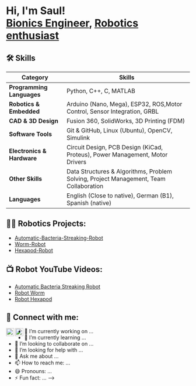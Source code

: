 <h1>Hi, I'm Saul! <br/><a href="https://github.com/Brengas">Bionics Engineer</a>, <a href="https://www.linkedin.com/in/saul-bringas/">Robotics enthusiast</a>


## 🛠️ Skills

| **Category**              | **Skills**                                                                                       |
|---------------------------|--------------------------------------------------------------------------------------------------|
| **Programming Languages** | Python, C++, C, MATLAB                                                                           |
| **Robotics & Embedded**   | Arduino (Nano, Mega), ESP32, ROS,Motor Control, Sensor Integration, GRBL                         | 
| **CAD & 3D Design**       | Fusion 360, SolidWorks, 3D Printing (FDM)                                                        |
| **Software Tools**        | Git & GitHub, Linux (Ubuntu), OpenCV, Simulink                                                   |
| **Electronics & Hardware**| Circuit Design, PCB Design (KiCad, Proteus), Power Management, Motor Drivers                     |
| **Other Skills**          | Data Structures & Algorithms, Problem Solving, Project Management, Team Collaboration            |
| **Languages**             | English (Close to native), German (B1), Spanish (native)                                         |

## 👨‍💻 Robotics Projects:

- [Automatic-Bacteria-Streaking-Robot](https://github.com/Brengas/Automatic-Bacteria-Streaking-Robot)
- [Worm-Robot](https://github.com/Brengas/Worm-Robot)
- [Hexapod-Robot](https://github.com/Brengas/Hexapod-Robot)

## 📺 Robot YouTube Videos:  
- [Automatic Bacteria Streaking Robot](https://www.youtube.com/shorts/pXCyQN5C-c0) 
- [Robot Worm](https://www.youtube.com/shorts/ToYCTjIG7vk)
- [Robot Hexapod](https://www.youtube.com/shorts/8HReUtSeT0g)

<h2> 🤳 Connect with me:</h2>

[<img align="left" alt="Saul Bringas | YouTube" width="22px" src="https://cdn.jsdelivr.net/npm/simple-icons@v3/icons/youtube.svg" />][youtube]
[<img align="left" alt="Saul Bringas | LinkedIn" width="22px" src="https://cdn.jsdelivr.net/npm/simple-icons@v3/icons/linkedin.svg" />][linkedin]


[youtube]: https://www.youtube.com/@saulbringas
[linkedin]: https://www.linkedin.com/in/saul-bringas/




- 🔭 I’m currently working on ...
- 🌱 I’m currently learning ...
- 👯 I’m looking to collaborate on ...
- 🤔 I’m looking for help with ...
- 💬 Ask me about ...
- 📫 How to reach me: ...
- 😄 Pronouns: ...
- ⚡ Fun fact: ...
-->
